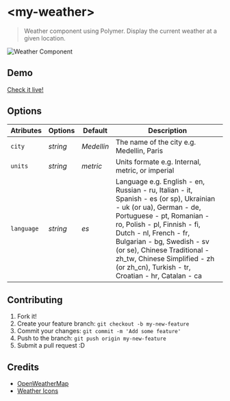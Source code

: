 # &lt;my-weather&gt;

> Weather component using Polymer.
> Display the current weather at a given location.

![Weather Component](http://i.imgur.com/eSE4wRJ.png "Wheater component using Polymer")

## Demo
[Check it live!](http://angelfire.github.io/weather-component/)

## Options
Atributes       | Options       | Default       | Description
---             |---            |---            |---
`city`          | *string*      | *Medellin*    | The name of the city e.g. Medellin, Paris
`units`         | *string*      | *metric*      | Units formate e.g. Internal, metric, or imperial
`language`      | *string*      | *es*          | Language e.g. English - en, Russian - ru, Italian - it, Spanish - es (or sp), Ukrainian - uk (or ua), German - de, Portuguese - pt, Romanian - ro, Polish - pl, Finnish - fi, Dutch - nl, French - fr, Bulgarian - bg, Swedish - sv (or se), Chinese Traditional - zh_tw, Chinese Simplified - zh (or zh_cn), Turkish - tr, Croatian - hr, Catalan - ca 

## Contributing
1. Fork it!
2. Create your feature branch: `git checkout -b my-new-feature`
3. Commit your changes: `git commit -m 'Add some feature'`
4. Push to the branch: `git push origin my-new-feature`
5. Submit a pull request :D

## Credits
- [OpenWeatherMap](http://openweathermap.org/API) 
- [Weather Icons](http://erikflowers.github.io/weather-icons/)


